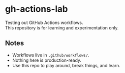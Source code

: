 # gh-actions-lab

Testing out GitHub Actions workflows.  
This repository is for learning and experimentation only.

## Notes

- Workflows live in `.github/workflows/`.
- Nothing here is production-ready.  
- Use this repo to play around, break things, and learn.  
